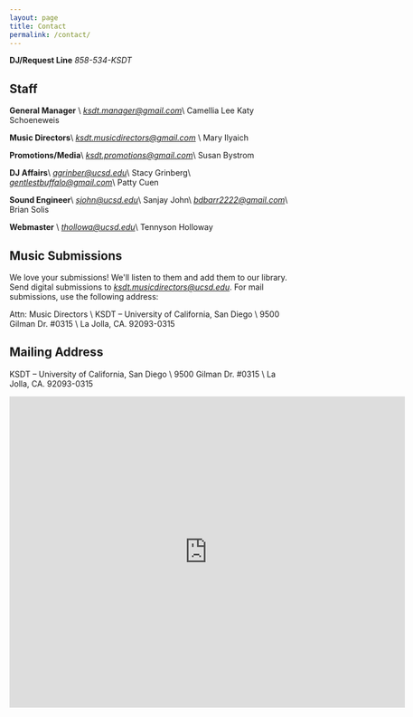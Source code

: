 ```yaml
---
layout: page
title: Contact
permalink: /contact/
---
```


__DJ/Request Line__ *858-534-KSDT*

## Staff

__General Manager__ \\
*ksdt.manager@gmail.com*\\
Camellia Lee
Katy Schoeneweis

__Music Directors__\\
*ksdt.musicdirectors@gmail.com* \\
Mary Ilyaich

__Promotions/Media__\\
*ksdt.promotions@gmail.com*\\
Susan Bystrom

__DJ Affairs__\\
*agrinber@ucsd.edu*\\
Stacy Grinberg\\
*gentlestbuffalo@gmail.com*\\
Patty Cuen

__Sound Engineer__\\
*sjohn@ucsd.edu*\\
Sanjay John\\
*bdbarr2222@gmail.com*\\
Brian Solis

__Webmaster__ \\
*thollowa@ucsd.edu*\\
Tennyson Holloway

## Music Submissions

We love your submissions! We'll listen to them and add them to our library. 
Send digital submissions to *ksdt.musicdirectors@ucsd.edu*. For mail submissions, use the following address:

Attn: Music Directors \\
KSDT – University of California, San Diego \\
9500 Gilman Dr. \#0315 \\
La Jolla, CA. 92093-0315

## Mailing Address
KSDT – University of California, San Diego \\
9500 Gilman Dr. \#0315 \\
La Jolla, CA. 92093-0315

<iframe src="https://www.google.com/maps/embed?pb=!1m18!1m12!1m3!1d1675.4008484197898!2d-117.24010086441803!3d32.876965810486425!2m3!1f0!2f0!3f0!3m2!1i1024!2i768!4f13.1!3m3!1m2!1s0x80dc06d1502ca4f7%3A0x2fc2af399de5a2e3!2sKSDT!5e0!3m2!1sen!2sus!4v1443318563114" width="700" height="550" frameborder="0" style="border:0" allowfullscreen></iframe>
